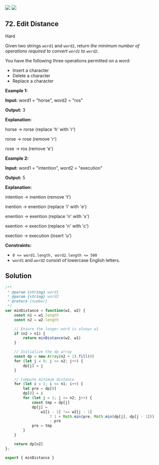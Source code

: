 [![](https://img.shields.io/github/stars/LeetCode-in-JavaScript/LeetCode-in-JavaScript?label=Stars&style=flat-square)](https://github.com/LeetCode-in-JavaScript/LeetCode-in-JavaScript)
[![](https://img.shields.io/github/forks/LeetCode-in-JavaScript/LeetCode-in-JavaScript?label=Fork%20me%20on%20GitHub%20&style=flat-square)](https://github.com/LeetCode-in-JavaScript/LeetCode-in-JavaScript/fork)

## 72\. Edit Distance

Hard

Given two strings `word1` and `word2`, return _the minimum number of operations required to convert `word1` to `word2`_.

You have the following three operations permitted on a word:

*   Insert a character
*   Delete a character
*   Replace a character

**Example 1:**

**Input:** word1 = "horse", word2 = "ros"

**Output:** 3

**Explanation:** 

horse -> rorse (replace 'h' with 'r') 

rorse -> rose (remove 'r') 

rose -> ros (remove 'e')

**Example 2:**

**Input:** word1 = "intention", word2 = "execution"

**Output:** 5

**Explanation:** 

intention -> inention (remove 't') 

inention -> enention (replace 'i' with 'e') 

enention -> exention (replace 'n' with 'x') 

exention -> exection (replace 'n' with 'c') 

exection -> execution (insert 'u')

**Constraints:**

*   `0 <= word1.length, word2.length <= 500`
*   `word1` and `word2` consist of lowercase English letters.

## Solution

```javascript
/**
 * @param {string} word1
 * @param {string} word2
 * @return {number}
 */
var minDistance = function(w1, w2) {
    const n1 = w1.length
    const n2 = w2.length

    // Ensure the longer word is always w1
    if (n2 > n1) {
        return minDistance(w2, w1)
    }

    // Initialize the dp array
    const dp = new Array(n2 + 1).fill(0)
    for (let j = 0; j <= n2; j++) {
        dp[j] = j
    }

    // Compute minimum distance
    for (let i = 1; i <= n1; i++) {
        let pre = dp[0]
        dp[0] = i
        for (let j = 1; j <= n2; j++) {
            const tmp = dp[j]
            dp[j] =
                w1[i - 1] !== w2[j - 1]
                    ? 1 + Math.min(pre, Math.min(dp[j], dp[j - 1]))
                    : pre
            pre = tmp
        }
    }

    return dp[n2]
};

export { minDistance }
```